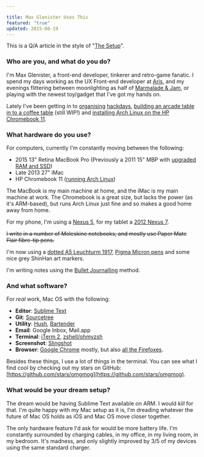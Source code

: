 ```yaml
---

title: Max Glenister Uses This
featured: "true"
updated: 2015-08-19
---
```


This is a Q/A article in the style of "[The Setup](http://usesthis.com/)".

<!-- more -->

### Who are you, and what do you do?

I'm Max Glenister, a front-end developer, tinkerer and retro-game fanatic. I spend my days working as the UX Front-end developer at [Aris](http://www.aristx.com), and my evenings flittering between moonlighting as half of [Marmalade & Jam](http://www.marmaladeandjam.co.uk), or playing with the newest toy/gadget that I've got my hands on.

Lately I've been getting in to [organising](/post/sushack-1-building-the-foundations-of-the-oxford-flood-network-stack/) [hackdays](http://sushack.co.uk), [building an arcade table in to a coffee table](http://imgur.com/a/Zf3BC) (still WIP!) and [installing Arch Linux on the HP Chromebook 11](/post/installing-arch-linux-arm-on-the-hp-chromebook-11/).

### What hardware do you use?

For computers, currently I'm constantly moving between the following:

- 2015 13" Retina MacBook Pro (Previously a 2011 15" MBP with [upgraded RAM and SSD](/post/upgrading-my-macbook-pro/))
- Late 2013 27" iMac
- HP Chromebook 11 ([running Arch Linux](/post/video-installing-arch-linux-arm-on-the-hp-chromebook-11/))

The MacBook is my main machine at home, and the iMac is my main machine at work. The Chromebook is a great size, but lacks the power (as it's ARM-based), but runs Arch Linux just fine and so makes a good home away from home.

For my phone, I'm using a [Nexus 5](https://store.google.com/product/nexus_5_black_16gb?playredirect=true), for my tablet a [2012 Nexus 7](https://play.google.com/store/devices/details?id=nexus_7_16gb).

<s>I write in a number of Moleskine notebooks, and mostly use Paper Mate Flair fibre-tip pens.</s>

I'm now using a [dotted A5 Leuchturm 1917](http://www.amazon.co.uk/gp/product/B002TSIMW4?tag=blomg-21), [Pigma Micron pens](http://www.amazon.co.uk/gp/product/B000XAORIS?tag=blomg-21) and some nice grey ShinHan art markers.

I'm writing notes using the [Bullet Journalling](http://bulletjournal.com) method.

### And what software?

For *real* work, Mac OS with the following:

- **Editor**: [Sublime Text](http://www.sublimetext.com)
- **Git**: [Sourcetree](http://www.sourcetreeapp.com/)
- **Utility**: [Hush](http://coffitivity.com/hush/), [Bartender](http://www.macbartender.com/)
- **Email**: Google Inbox, Mail.app
- **Terminal**: [iTerm 2](http://www.iterm2.com/#/section/home), [zshell/ohmyzsh](https://github.com/robbyrussell/oh-my-zsh)
- **Screenshot**: [Slingshot](https://itunes.apple.com/gb/app/slingshot/id436819784?mt=12)
- **Browser**: [Google Chrome](http://google.com/chrome) mostly, but also [all the Firefoxes](https://github.com/omgmog/install-all-firefox).

Besides these things, I use a lot of things in the terminal. You can see what I find cool by checking out my stars on GitHub: [https://github.com/stars/omgmog](https://github.com/stars/omgmog).

### What would be your dream setup?

The dream would be having Sublime Text available on ARM. I would *kill* for that. I'm quite happy with my Mac setup as it is, I'm dreading whatever the future of Mac OS holds as iOS and Mac OS move closer together.

The only hardware feature I'd ask for would be more battery life. I'm constantly surrounded by charging cables, in my office, in my living room, in my bedroom. It's madness, and only slightly improved by 3/5 of my devices using the same standard charger.
